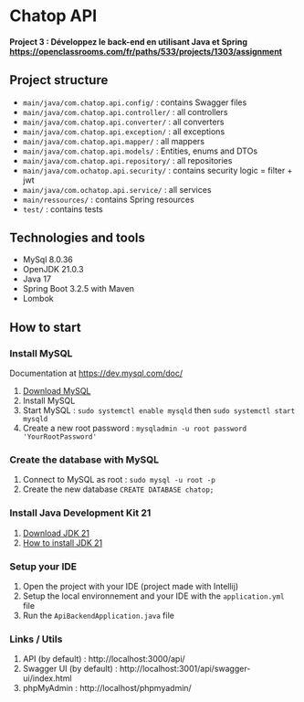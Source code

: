 # Chatop API
#### Project 3 : Développez le back-end en utilisant Java et Spring https://openclassrooms.com/fr/paths/533/projects/1303/assignment

## Project structure
* `main/java/com.chatop.api.config/` : contains Swagger files
* `main/java/com.chatop.api.controller/` : all controllers
* `main/java/com.chatop.api.converter/` : all converters
* `main/java/com.chatop.api.exception/` : all exceptions
* `main/java/com.chatop.api.mapper/` : all mappers
* `main/java/com.chatop.api.models/` : Entities, enums and DTOs
* `main/java/com.chatop.api.repository/` : all repositories
* `main/java/com.ochatop.api.security/` : contains security logic = filter + jwt
* `main/java/com.ochatop.api.service/` : all services
* `main/ressources/` : contains Spring resources
* `test/` : contains tests

## Technologies and tools
* MySql 8.0.36
* OpenJDK 21.0.3
* Java 17
* Spring Boot 3.2.5 with Maven
* Lombok

## How to start

### Install MySQL
Documentation at https://dev.mysql.com/doc/
1. [Download MySQL](https://dev.mysql.com/downloads/mysql/)
2. Install MySQL
3. Start MySQL : `sudo systemctl enable mysqld` then `sudo systemctl start mysqld`
4. Create a new root password : `mysqladmin -u root password 'YourRootPassword'`

### Create the database with MySQL
1. Connect to MySQL as root : `sudo mysql -u root -p`
2. Create the new database `CREATE DATABASE chatop;`

### Install Java Development Kit 21
1. [Download JDK 21](https://www.oracle.com/java/technologies/downloads/#java21)
2. [How to install JDK 21](https://docs.oracle.com/en/java/javase/21/install/overview-jdk-installation.html)

### Setup your IDE
1. Open the project with your IDE (project made with Intellij)
2. Setup the local environnement and your IDE with the `application.yml` file
4. Run the `ApiBackendApplication.java` file

### Links / Utils
1. API (by default) : http://localhost:3000/api/
1. Swagger UI (by default) : http://localhost:3001/api/swagger-ui/index.html
2. phpMyAdmin : http://localhost/phpmyadmin/
